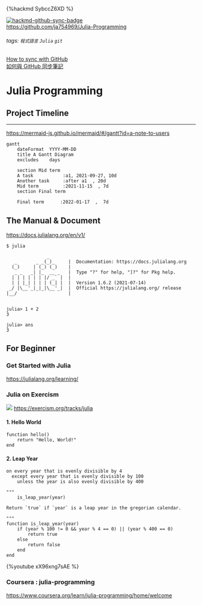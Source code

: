{%hackmd SybccZ6XD %}

[![hackmd-github-sync-badge](https://hackmd.io/GCbDZ6_xRLe4WPFTW_WPQg/badge)](https://hackmd.io/GCbDZ6_xRLe4WPFTW_WPQg)  
https://github.com/ja754969/Julia-Programming  
###### tags: `程式語言` `Julia` `git`
[How to sync with GitHub](https://hackmd.io/c/tutorials/%2Fs%2Flink-with-github)  
[如何與 GitHub 同步筆記](https://hackmd.io/c/tutorials-tw/%2Fs%2Flink-with-github-tw)  
# Julia Programming

## Project Timeline
---
https://mermaid-js.github.io/mermaid/#/gantt?id=a-note-to-users
```mermaid
gantt
    dateFormat  YYYY-MM-DD
    title A Gantt Diagram
    excludes    days
    
    section Mid term
    A task           :a1, 2021-09-27, 10d
    Another task     :after a1  , 20d
    Mid term         :2021-11-15  , 7d
    section Final term
    
    Final term      :2022-01-17  ,  7d
```
## The Manual & Document
https://docs.julialang.org/en/v1/
```
$ julia

               _
   _       _ _(_)_     |  Documentation: https://docs.julialang.org
  (_)     | (_) (_)    |
   _ _   _| |_  __ _   |  Type "?" for help, "]?" for Pkg help.
  | | | | | | |/ _` |  |
  | | |_| | | | (_| |  |  Version 1.6.2 (2021-07-14)
 _/ |\__'_|_|_|\__'_|  |  Official https://julialang.org/ release
|__/                   |


julia> 1 + 2
3

julia> ans
3
```
## For Beginner
### Get Started with Julia
https://julialang.org/learning/
### Julia on Exercism
![](https://i.imgur.com/mqqjdBu.png)
https://exercism.org/tracks/julia
#### 1. Hello World
```julia=
function hello()
    return "Hello, World!"
end
```
#### 2. Leap Year
```
on every year that is evenly divisible by 4
  except every year that is evenly divisible by 100
    unless the year is also evenly divisible by 400
```
```julia=
"""
    is_leap_year(year)

Return `true` if `year` is a leap year in the gregorian calendar.

"""
function is_leap_year(year)
    if (year % 100 != 0 && year % 4 == 0) || (year % 400 == 0)
        return true
    else 
        return false
    end
end
```
{%youtube xX96xng7sAE %}
### Coursera : julia-programming
https://www.coursera.org/learn/julia-programming/home/welcome
